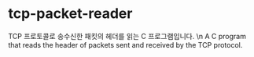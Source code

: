 # tcp-packet-reader
TCP 프로토콜로 송수신한 패킷의 헤더를 읽는 C 프로그램입니다. \n
A C program that reads the header of packets sent and received by the TCP protocol.


